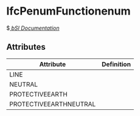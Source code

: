 IfcPenumFunctionenum
====================
$[ _bSI
Documentation_](https://standards.buildingsmart.org/IFC/DEV/IFC4_2/FINAL/HTML/schema//pset/penum_functionenum.htm)


Attributes
----------
| Attribute              | Definition   |
|------------------------|--------------|
| LINE                   |              |
| NEUTRAL                |              |
| PROTECTIVEEARTH        |              |
| PROTECTIVEEARTHNEUTRAL |              |
